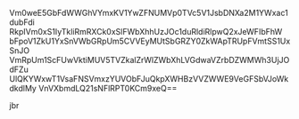 Vm0weE5GbFdWWGhVYmxKV1YwZFNUMVp0TVc5V1JsbDNXa2M1YWxac1dubFdi
RkpIVm0xS1IyTkliRmRXCk0xSlFWbXhhUzJOc1duRldiRlpwQ2xJeWFIbFhW
bFpoV1ZkU1YxSnVWbGRpUm5CVVEyMUtSbGRZY0ZkWApTRUpFVmtSS1UxSnJO
VmRpUm1ScFUwVktiMUV5TVZkalZrWlZWbXhLVGdwaVZrbDZWMWh3UjJOdFZu
UlQKYWxwT1VsaFNSVmxzYUVObFJuQkpXWHBzVVZWWE9VeGFSbVJoWkdkdlMy
VnVXbmdLQ21sNFlRPT0KCm9xeQ==

jbr